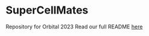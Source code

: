 # SuperCellMates
Repository for Orbital 2023
Read our full README [here](https://matchminer-d5ebcada4488.herokuapp.com/about)